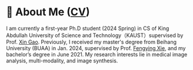 # 👋 About Me  ([CV](https://zylvemvet.github.io/images/CV-YilanZhang.pdf))
I am currently a first-year Ph.D student (2024 Spring) in CS of King Abdullah University of Science and Technology（KAUST）supervised by Prof. [Xin Gao](https://scholar.google.com/citations?user=wqdK8ugAAAAJ&hl=zh-CN). Previously, I received my master's degree from Beihang University (BUAA) in Jan. 2024, supervised by Prof. [Fengying Xie](https://www.sa.buaa.edu.cn/info/1153/6827.htm), and my bachelor’s degree in June 2021. My research interests lie in medical image analysis, multi-modality, and image synthesis.